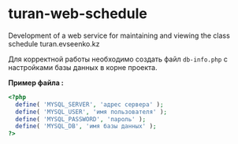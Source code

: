 # turan-web-schedule
Development of a web service for maintaining and viewing the class schedule turan.evseenko.kz

Для корректной работы необходимо создать файл ```db-info.php``` с настройками базы данных в корне проекта.

**Пример файла :**

```php
<?php
  define( 'MYSQL_SERVER', 'адрес сервера' );
  define( 'MYSQL_USER', 'имя пользователя' );
  define( 'MYSQL_PASSWORD', 'пароль' );
  define( 'MYSQL_DB', 'имя базы данных' );
?>
```
